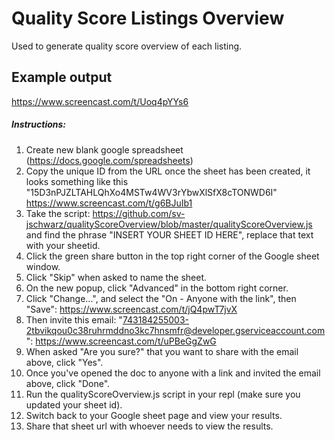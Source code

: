 # Quality Score Listings Overview
Used to generate quality score overview of each listing.

## Example output
https://www.screencast.com/t/Uoq4pYYs6

##### Instructions:
1. Create new blank google spreadsheet (https://docs.google.com/spreadsheets)
2. Copy the unique ID from the URL once the sheet has been created, it looks something like this "15D3nPJZLTAHLQhXo4MSTw4WV3rYbwXlSfX8cTONWD6I" https://www.screencast.com/t/g6BJuIb1
3. Take the script: https://github.com/sv-jschwarz/qualityScoreOverview/blob/master/qualityScoreOverview.js and find the phrase "INSERT YOUR SHEET ID HERE", replace that text with your sheetid.
4. Click the green share button in the top right corner of the Google sheet window.
5. Click "Skip" when asked to name the sheet.
6. On the new popup, click "Advanced" in the bottom right corner.
7. Click "Change...", and select the "On - Anyone with the link", then "Save": https://www.screencast.com/t/jQ4pwT7jvX
8. Then invite this email: "743184255003-2tbvikqou0c38ruhrmddno3kc7hnsmfr@developer.gserviceaccount.com": https://www.screencast.com/t/uPBeGgZwG
9. When asked "Are you sure?" that you want to share with the email above, click "Yes".
10. Once you've opened the doc to anyone with a link and invited the email above, click "Done".
11. Run the qualityScoreOverview.js script in your repl (make sure you updated your sheet id).
12. Switch back to your Google sheet page and view your results.
13. Share that sheet url with whoever needs to view the results.
